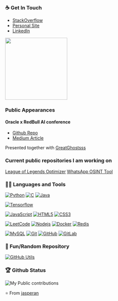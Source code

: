 ### ☕ Get In Touch
- [StackOverflow](https://stackoverflow.com/users/9151930/jasper?tab=profile)
- [Personal Site](https://jasperan.com)
- [LinkedIn](https://www.linkedin.com/in/ignacio-g-martinez/)


<img src='https://user-images.githubusercontent.com/5713670/87202985-820dcb80-c2b6-11ea-9f56-7ec461c497c3.gif' width='200"'>

### Public Appearances


#### Oracle x RedBull AI conference
- [Github Repo](https://github.com/oracle-devrel/redbull-analytics-hol)
- [Medium Article](https://medium.com/oracledevs/team-up-with-red-bull-racing-honda-and-oracle-for-hands-on-lab-teaching-machine-learning-with-70eafcf78383)

Presented together with [GreatGhostsss](https://github.com/GreatGhostsss)

### Current public repositories I am working on

[League of Legends Optimizer](https://github.com/oracle-devrel/leagueoflegends-optimizer)
[WhatsApp OSINT Tool](https://github.com/jasperan/whatsapp-osint)


### 👨‍💻 Languages and Tools
[![Python](https://img.shields.io/badge/-Python-black?style=flat&logo=python&link=https://github.com/jasperan)](https://github.com/jasperan) 
[![C](https://img.shields.io/badge/-A8B9CC?style=flat&logo=c&logoColor=white&link=https://github.com/jasperan)](https://github.com/jasperan) 
[![Java](https://img.shields.io/badge/Java-orange?style=flat&logo=java&logoColor=white&link=https://github.com/jasperan)](https://github.com/jasperan) 

[![Tensorflow](https://img.shields.io/badge/-Tensorflow-gray?style=flat&logo=tensorflow&link=https://github.com/jasperan)](https://github.com/jasperan) 

[![JavaScript](https://img.shields.io/badge/-JavaScript-black?style=flat&logo=javascript&link=https://github.com/jasperan)](https://github.com/jasperan) 
[![HTML5](https://img.shields.io/badge/-HTML5-E34F26?style=flat&logo=html5&logoColor=white&link=https://github.com/jasperan)](https://github.com/jasperan) 
[![CSS3](https://img.shields.io/badge/-CSS3-1572B6?style=flat&logo=css3&link=https://github.com/jasperan)](https://github.com/jasperan) 

[![LeetCode](https://img.shields.io/badge/-LeetCode-02569B?style=flat&logo=leetCode&link=https://github.com/hritik5102)](https://github.com/jasperan)
[![Nodejs](https://img.shields.io/badge/-Nodejs-black?style=flat&logo=Node.js&link=https://github.com/hritik5102)](https://github.com/jasperan) 
[![Docker](https://img.shields.io/badge/-Docker-black?style=flat&logo=docker&link=https://github.com/hritik5102)](https://github.com/jasperan) 
[![Redis](https://img.shields.io/badge/-Redis-black?style=flat&logo=redis&link=https://github.com/hritik5102)](https://github.com/jasperan) 

[![MySQL](https://img.shields.io/badge/-MySQL-black?style=flat&logo=mysql&link=https://github.com/jasperan)](https://github.com/jasperan)
[![Git](https://img.shields.io/badge/-Git-black?style=flat&logo=git&link=https://github.com/jasperan)](https://github.com/jasperan) 
[![GitHub](https://img.shields.io/badge/-GitHub-181717?style=flat&logo=github&link=https://github.com/jasperan)](https://github.com/jasperan)
[![GitLab](https://img.shields.io/badge/-GitLab-FCA121?style=flat&logo=gitlab&link=https://github.com/jasperan)](https://github.com/jasperan) 


### 👀 Fun/Random Repository
[![GitHub Utils](https://github-readme-stats.vercel.app/api/pin/?username=jasperan&repo=github-utils)](https://github.com/jasperan/github-utils)


### 🏆 Github Status
![My Public contributions](https://github-readme-stats.vercel.app/api?username=jasperan&show_icons=true&hide_border=true)


⭐️ From [jasperan](https://github.com/jasperan)
